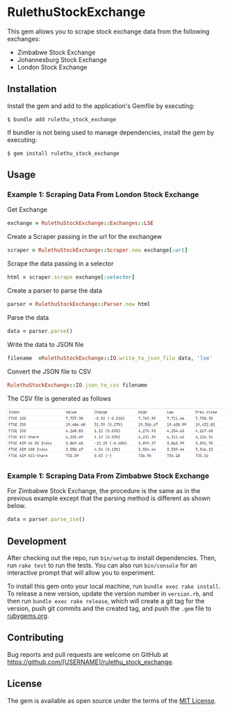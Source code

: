# RulethuStockExchange

This gem allows you to scrape stock exchange data from the following exchanges:
* Zimbabwe Stock Exchange
* Johannesburg Stock Exchange
* London Stock Exchange


## Installation

Install the gem and add to the application's Gemfile by executing:

    $ bundle add rulethu_stock_exchange

If bundler is not being used to manage dependencies, install the gem by executing:

    $ gem install rulethu_stock_exchange

## Usage

### Example 1: Scraping Data From London Stock Exchange 

Get Exchange

```ruby
exchange = RulethuStockExchange::Exchanges::LSE
```
Create a Scraper passing in the url for the exchangew
```ruby
scraper = RulethuStockExchange::Scraper.new exchange[:url]
```

Scrape the data passing in a selector
```ruby
html = scraper.scrape exchange[:selector]
```

Create a parser to parse the data
```ruby
parser = RulethuStockExchange::Parser.new html 
```

Parse the data
```ruby
data = parser.parse() 
```

Write the data to JSON file
```ruby
filename  =RulethuStockExchange::IO.write_to_json_file data, 'lse'
```

Convert the JSON file to CSV
```ruby
RulethuStockExchange::IO.json_to_csv filename
```

The CSV file is generated as follows

!["CSV Data London Stock Exchange 21/03/2023"](./LSE-Data-21-03-2024.png)

### Example 1: Scraping Data From Zimbabwe Stock Exchange

For Zimbabwe Stock Exchange, the procedure is the same as in the previous example except that the parsing method is different as shown below.

```ruby
data = parser.parse_zse()
```

## Development

After checking out the repo, run `bin/setup` to install dependencies. Then, run `rake test` to run the tests. You can also run `bin/console` for an interactive prompt that will allow you to experiment.

To install this gem onto your local machine, run `bundle exec rake install`. To release a new version, update the version number in `version.rb`, and then run `bundle exec rake release`, which will create a git tag for the version, push git commits and the created tag, and push the `.gem` file to [rubygems.org](https://rubygems.org).

## Contributing

Bug reports and pull requests are welcome on GitHub at https://github.com/[USERNAME]/rulethu_stock_exchange.

## License

The gem is available as open source under the terms of the [MIT License](https://opensource.org/licenses/MIT).
